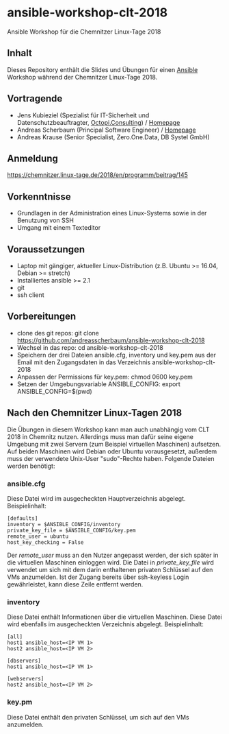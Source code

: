 # ansible-workshop-clt-2018

Ansible Workshop für die Chemnitzer Linux-Tage 2018

## Inhalt

Dieses Repository enthält die Slides und Übungen für einen [Ansible](https://www.ansible.com/) Workshop während der Chemnitzer Linux-Tage 2018.

## Vortragende

  * Jens Kubieziel (Spezialist für IT-Sicherheit und Datenschutzbeauftragter, [Octopi.Consulting](https://torservers.net/)) / [Homepage](https://kubieziel.de/)
  * Andreas Scherbaum (Principal Software Engineer) / [Homepage](http://andreas.scherbaum.la/)
  * Andreas Krause (Senior Specialist, Zero.One.Data, DB Systel GmbH)

## Anmeldung

https://chemnitzer.linux-tage.de/2018/en/programm/beitrag/145

## Vorkenntnisse

  * Grundlagen in der Administration eines Linux-Systems sowie in der Benutzung von SSH
  * Umgang mit einem Texteditor

## Voraussetzungen

  * Laptop mit gängiger, aktueller Linux-Distribution (z.B. Ubuntu >= 16.04, Debian >= stretch)
  * Installiertes ansible >= 2.1
  * git
  * ssh client

## Vorbereitungen

  * clone des git repos: git clone https://github.com/andreasscherbaum/ansible-workshop-clt-2018
  * Wechsel in das repo: cd ansible-workshop-clt-2018
  * Speichern der drei Dateien ansible.cfg, inventory und key.pem aus der Email mit den Zugangsdaten in das Verzeichnis ansible-workshop-clt-2018
  * Anpassen der Permissions für key.pem: chmod 0600 key.pem
  * Setzen der Umgebungsvariable ANSIBLE_CONFIG: export ANSIBLE_CONFIG=$(pwd)


## Nach den Chemnitzer Linux-Tagen 2018

Die Übungen in diesem Workshop kann man auch unabhängig vom CLT 2018 in Chemnitz nutzen. Allerdings muss man dafür seine eigene Umgebung mit zwei Servern (zum Beispiel virtuellen Maschinen) aufsetzen. Auf beiden Maschinen wird Debian oder Ubuntu vorausgesetzt, außerdem muss der verwendete Unix-User "sudo"-Rechte haben. Folgende Dateien werden benötigt:


### ansible.cfg

Diese Datei wird im ausgecheckten Hauptverzeichnis abgelegt. Beispielinhalt:

```
[defaults]
inventory = $ANSIBLE_CONFIG/inventory
private_key_file = $ANSIBLE_CONFIG/key.pem
remote_user = ubuntu
host_key_checking = False
```

Der _remote_user_ muss an den Nutzer angepasst werden, der sich später in die virtuellen Maschinen einloggen wird. Die Datei in _private_key_file_ wird verwendet um sich mit dem darin enthaltenen privaten Schlüssel auf den VMs anzumelden. Ist der Zugang bereits über ssh-keyless Login gewährleistet, kann diese Zeile entfernt werden.


### inventory

Diese Datei enthält Informationen über die virtuellen Maschinen. Diese Datei wird ebenfalls im ausgecheckten Verzeichnis abgelegt. Beispielinhalt:

```
[all]
host1 ansible_host=<IP VM 1>
host2 ansible_host=<IP VM 2>

[dbservers]
host1 ansible_host=<IP VM 1>

[webservers]
host2 ansible_host=<IP VM 2>
```


### key.pm

Diese Datei enthält den privaten Schlüssel, um sich auf den VMs anzumelden.
